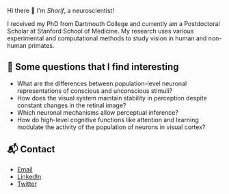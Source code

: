 Hi there 👋 I'm *Sharif*, a neuroscientist!

I received my PhD from Dartmouth College and currently am a Postdoctoral Scholar at Stanford School of Medicine. My research uses various experimental and computational methods to study vision in human and non-human primates.

## 🔬 Some questions that I find interesting

- What are the differences between population-level neuronal representations of conscious and unconscious stimuli?
- How does the visual system maintain stability in perception despite constant changes in the retinal image?
- Which neuronal mechanisms allow perceptual inference?
- How do high-level cognitive functions like attention and learning modulate the activity of the population of neurons in visual cortex?

## 📬 Contact

- [Email](mailto:sharif.saleki@gmail.com)
- [LinkedIn](https://www.linkedin.com/in/sharif-saleki/)
- [Twitter](https://x.com/sh4r11f)

